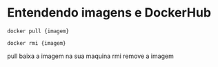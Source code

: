 # Entendendo imagens e DockerHub

```
docker pull {imagem}
```

```
docker rmi {imagem}
```

pull        baixa a imagem na sua maquina
rmi         remove a imagem